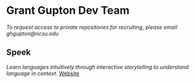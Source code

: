 # Grant Gupton Dev Team
_To request access to private repositories for recruiting, please email ghgupton@ncsu.edu_
## Speek
_Learn languages intuitively through interactive storytelling to understand language in context._
[Website](https://thespeekapp.com)
